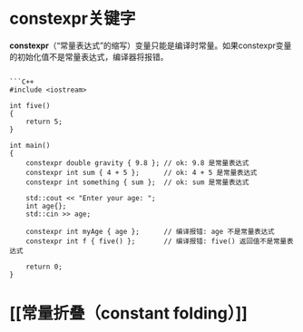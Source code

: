 # constexpr关键字

**constexpr**（“常量表达式”的缩写）变量只能是编译时常量。如果constexpr变量的初始化值不是常量表达式，编译器将报错。

```

```C++
#include <iostream>

int five()
{
    return 5;
}

int main()
{
    constexpr double gravity { 9.8 }; // ok: 9.8 是常量表达式
    constexpr int sum { 4 + 5 };      // ok: 4 + 5 是常量表达式
    constexpr int something { sum };  // ok: sum 是常量表达式

    std::cout << "Enter your age: ";
    int age{};
    std::cin >> age;

    constexpr int myAge { age };      // 编译报错: age 不是常量表达式
    constexpr int f { five() };       // 编译报错: five() 返回值不是常量表达式

    return 0;
}
```

# [[常量折叠（constant folding）]]


 
